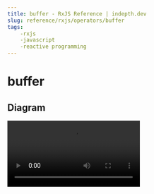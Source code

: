 ```yaml
---
title: buffer - RxJS Reference | indepth.dev
slug: reference/rxjs/operators/buffer
tags:
    -rxjs 
    -javascript 
    -reactive programming
---
```


# buffer

## Diagram

<video>
    <source src="https://images.indepth.dev/references/rxjs/operators/buffer.mp4" type="video/mp4">
</video>
